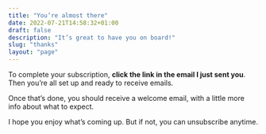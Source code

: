 ```yaml
---
title: "You’re almost there"
date: 2022-07-21T14:58:32+01:00
draft: false
description: "It’s great to have you on board!"
slug: "thanks"
layout: "page"
---
```




To complete your subscription, **click the link in the email I just sent you**. Then you’re all set up and ready to receive emails.

Once that’s done, you should receive a welcome email, with a little more info about what to expect.

I hope you enjoy what’s coming up. But if not, you can unsubscribe anytime.

